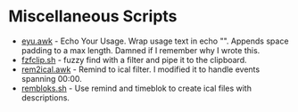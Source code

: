 # Miscellaneous Scripts


- [eyu.awk](eyu.awk) - Echo Your Usage. Wrap usage text in echo "". Appends space padding to a max length. Damned if I remember why I wrote this.
- [fzfclip.sh](fzfclip.sh) - fuzzy find with a filter and pipe it to the clipboard.
- [rem2ical.awk](rem2ical.awk) - Remind to ical filter. I modified it to handle events spanning 00:00.
- [rembloks.sh](rembloks.sh) - Use remind and timeblok to create ical files with descriptions.


